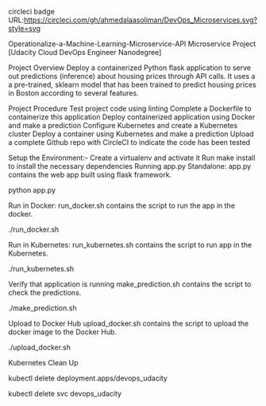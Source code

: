 circleci badge URL:https://circleci.com/gh/ahmedalaasoliman/DevOps_Microservices.svg?style=svg

Operationalize-a-Machine-Learning-Microservice-API
Microservice Project [Udacity Cloud DevOps Engineer Nanodegree]

Project Overview
Deploy a containerized Python flask application to serve out predictions (inference) about housing prices through API calls. It uses a a pre-trained, sklearn model that has been trained to predict housing prices in Boston according to several features.

Project Procedure
Test project code using linting
Complete a Dockerfile to containerize this application
Deploy containerized application using Docker and make a prediction
Configure Kubernetes and create a Kubernetes cluster
Deploy a container using Kubernetes and make a prediction
Upload a complete Github repo with CircleCI to indicate the code has been tested

Setup the Environment:-
Create a virtualenv and activate it
Run make install to install the necessary dependencies
Running app.py
Standalone:
app.py contains the web app built using flask framework.

python app.py

Run in Docker:
run_docker.sh contains the script to run the app in the docker.

./run_docker.sh

Run in Kubernetes:
run_kubernetes.sh contains the script to run app in the Kubernetes.

./run_kubernetes.sh

Verify that application is running
make_prediction.sh contains the script to check the predictions.

./make_prediction.sh

Upload to Docker Hub
upload_docker.sh contains the script to upload the docker image to the Docker Hub.

./upload_docker.sh

Kubernetes Clean Up

kubectl delete deployment.apps/devops_udacity

kubectl delete svc devops_udacity
